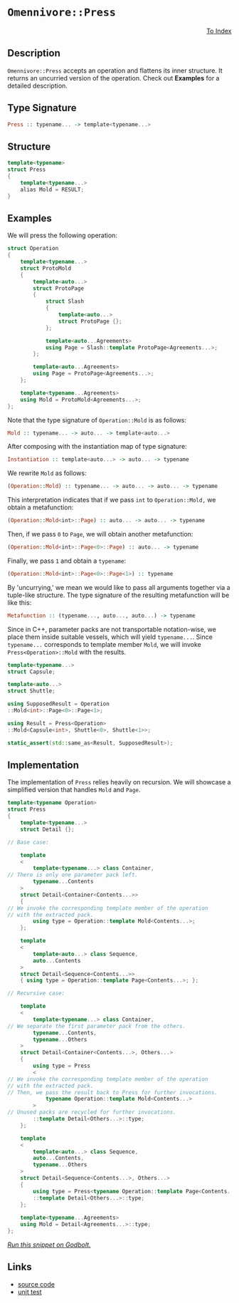<!-- Copyright 2024 Feng Mofan
SPDX-License-Identifier: Apache-2.0 -->

# `Omennivore::Press`

<p style='text-align: right;'><a href="../../../facilities/metafunctions.md#omennivore-press">To Index</a></p>

## Description

`Omennivore::Press` accepts an operation and flattens its inner structure. It returns an uncurried version of the operation. Check out **Examples** for a detailed description.

## Type Signature

```Haskell
Press :: typename... -> template<typename...>
```

## Structure

```C++
template<typename>
struct Press
{
    template<typename...>
    alias Mold = RESULT;
}
```

## Examples

We will press the following operation:

```C++
struct Operation
{
    template<typename...>
    struct ProtoMold
    {
        template<auto...>
        struct ProtoPage 
        {
            struct Slash
            {
                template<auto...>
                struct ProtoPage {};
            };

            template<auto...Agreements>
            using Page = Slash::template ProtoPage<Agreements...>;
        };

        template<auto...Agreements>
        using Page = ProtoPage<Agreements...>;
    };

    template<typename...Agreements>
    using Mold = ProtoMold<Agreements...>;
};
```

Note that the type signature of `Operation::Mold` is as follows:

```Haskell
Mold :: typename... -> auto... -> template<auto...>
```

After composing with the instantiation map of type signature:

```Haskell
Instantiation :: template<auto...> -> auto... -> typename
```

We rewrite `Mold` as follows:

```Haskell
(Operation::Mold) :: typename... -> auto... -> auto... -> typename
```

This interpretation indicates that if we pass `int` to `Operation::Mold,` we obtain a metafunction:

```Haskell
(Operation::Mold<int>::Page) :: auto... -> auto... -> typename
```

Then, if we pass `0` to `Page`, we will obtain another metafunction:

```Haskell
(Operation::Mold<int>::Page<0>::Page) :: auto... -> typename
```

Finally, we pass `1` and obtain a `typename`:

```Haskell
(Operation::Mold<int>::Page<0>::Page<1>) :: typename
```

By 'uncurrying,' we mean we would like to pass all arguments together via a tuple-like structure.
The type signature of the resulting metafunction will be like this:

```Haskell
Metafunction :: (typename..., auto..., auto...) -> typename
```

Since in C++, parameter packs are not transportable notation-wise, we place them inside suitable vessels, which will yield `typename...`. Since `typename...` corresponds to template member `Mold`, we will invoke `Press<Operation>::Mold` with the results.

```C++
template<typename...>
struct Capsule;

template<auto...>
struct Shuttle;

using SupposedResult = Operation
::Mold<int>::Page<0>::Page<1>;

using Result = Press<Operation>
::Mold<Capsule<int>, Shuttle<0>, Shuttle<1>>;

static_assert(std::same_as<Result, SupposedResult>);
```

## Implementation

The implementation of `Press` relies heavily on recursion.
We will showcase a simplified version that handles `Mold` and `Page`.

```C++
template<typename Operation>
struct Press
{
    template<typename...>
    struct Detail {};

// Base case:

    template
    <
        template<typename...> class Container,
// There is only one parameter pack left.
        typename...Contents
    >
    struct Detail<Container<Contents...>>
    {
// We invoke the corresponding template member of the operation
// with the extracted pack.
        using type = Operation::template Mold<Contents...>; 
    };

    template
    <
        template<auto...> class Sequence,
        auto...Contents
    >
    struct Detail<Sequence<Contents...>>
    { using type = Operation::template Page<Contents...>; };

// Recursive case:

    template
    <
        template<typename...> class Container,
// We separate the first parameter pack from the others.
        typename...Contents,
        typename...Others
    >
    struct Detail<Container<Contents...>, Others...>
    {
        using type = Press
        <
// We invoke the corresponding template member of the operation
// with the extracted pack.
// Then, we pass the result back to Press for further invocations.
            typename Operation::template Mold<Contents...>
        >
// Unused packs are recycled for further invocations.
        ::template Detail<Others...>::type;
    };

    template
    <
        template<auto...> class Sequence,
        auto...Contents,
        typename...Others
    >
    struct Detail<Sequence<Contents...>, Others...>
    {
        using type = Press<typename Operation::template Page<Contents...>>
        ::template Detail<Others...>::type;
    };
    
    template<typename...Agreements>
    using Mold = Detail<Agreements...>::type;
};
```

[*Run this snippet on Godbolt.*](https://godbolt.org/#z:OYLghAFBqd5QCxAYwPYBMCmBRdBLAF1QCcAaPECAMzwBtMA7AQwFtMQByARg9KtQYEAysib0QXACx8BBAKoBnTAAUAHpwAMvAFYTStJg1DIApACYAQuYukl9ZATwDKjdAGFUtAK4sGISQBspK4AMngMmAByPgBGmMQgAQCspAAOqAqETgwe3r7%2BQemZjgJhEdEscQnJtpj2JQxCBEzEBLk%2BfoG19dlNLQRlUbHxiSkKza3t%2BV3j/YMVVaMAlLaoXsTI7BwEmCypBjsmAMxuBACeqYysmADUAPKXxEwNx9gmGgCC48ReDjfKxEwCgU7w%2BJgA7FZPjcYTcdnsDphjqcLlc2AA6TGvUGwm7fX4EG4AEUwzToNwhVnBROOULBnwA9AybhYmEobqIlCBQTjYfD9s8kdDYcjebiYfzEcjzpdmBisUdsByDMCbh5BExwvFSKCmTcACoIeK3PAKG4CWhnc0RG6pFrXHbEW1MZAAaxu9CoBHRYvFMrRmEx6PVO0EIOFMOxEbxBB%2BfxJZNoyJDmoixGTskYBAUQexit9lN1zIA6iaGAA3VCu24EI0ckiAhTpBj4Ixw3YCnY3NiVeLmqhwuuoR7PbJFm4Ad0ICEHt0wqljLp26Gdbp90dxXkybf9FKORPuI4aIBAksFNwAsp50BnBFmcwq3kcLBToxCac%2BedGz4c3ydfbiP5IicTBeEQuaKsqbJmkImAAI5eIwmw6husKgeBmIhveBb5tG%2BLxqSmpJicsEIUhwFuFhYYQU%2BbxvpCNxbuEwBwqie4Hg88Sjs4p4doi/xMMAFFUdmNG0hS1K0l%2BHx6gASpgyDrJk5a3Jy7DSYBfGCjhbgAXyWmHCc/pyoGj5QaqKZamQ46lnimB2k8Xa1rcNDEOMzpPGwjqru6VDEKgLCzuazlueuHzinyqImUGIkKCh4URaxsrXEGdwheGCWRrhmUxnGhIJkRt5kmmRX3jRpD3OlYn0XSiWMduLG7scB4AkCGV1aKjIlmWlbVkFaDEI2zato1Bm3D2VT9kFw5cS8XWTtOQXzouDiYCudpruOhqMBVE63HaqrOTcjZeLQhIxC67pEP8jZmvwTpUOsIU3OElaiA0OZ6RFxnXIes3ZCeQGXtepXUY%2BX17nRMnMnIDBbmtPlmi0tyAsgZzIPQK73Tcj2tEaTqvag73ZJ9qEwoDY3EoRdDIml%2BMPj6iqA6iUn0R%2BdK%2BkBOkQ1zIFgagNHmTB8GIQwyEQ%2BhAuYZmYbxXVP3yuidPxO1IrZbi%2BH5dTxFuKRoubKDomPhVyuheDNUQ0xO5sc1N1tdKUW/ZxjkA7xCLnsognCTLRuM7REMU%2B7XYFTTJymwzrzM5crM5e%2BMe4pzY0O8lisfMAgK7Nh6uwlbLFXrQK62yHOtpxnbBg37UfARzkmfp8uoAFRN83LcMo3Tf6tgQj6s3beMi3A8N339JgmYRzhBjXhYHubhgXQhBnFGI%2Ba39LsCDykKJ0HFEK6Zfu%2BivAKoEQ%2Bc3hbZPttvyKS9VOUa7GBI3cfqCe0Jr53yKm8X/feU3EIKoIAhgnL%2BH86oSiTnzDC%2B9v6JUPv5Igr9biFlrrVMBkYUEaTQZfTsFEb6YlLpgTOYYl5YPqsxASb9bb/zZEgN2OCn4IK9siAhRDfZ5lQRFOOdcR7ywgW4PB6IWHl2zCQxKucKFIP3Awl%2BTCThCLKuDbhwD2aYPAVfIyjtU7p0IcIkE2cYTiNPuxaRp9mHaNYRHfM3CuEc0%2BLzFEKc95LxXvw1IChTrV2kvYgRziH5/CEAgMCBB6Ax1BOIoQXhUhFDWvJdxZ1jHO24gwUEJ5TEnHCAQSOIBEHIg0FknJJwuDsOkuI2Jp1CS21asCWmR4xzZVSSDE4ri4kUQya8CqASgkhJOHkxUHTAkEGCRRIpViny2K%2BM0RwyAAD60F4gEAgOMdAJ4FDXFmXotwZSzodMidE9AWzMmKiWDHDgKxaCcCSLwPw3BeCoE4LpSw1g8RrA2EgsePBSAEE0KclYroQBJEkOiDQkguDgiOBoJIGgzABACGYAAHHC/QnBJC8BYBIDQGhSDXK0KQO5HBeAKBAJir5HAtArDgLAGAiAQBrAIKkMC5BKBoD2HQeIkRricFUHCgIABaAIkgbjAGQMgG4Uh0RmF4GtQgJA8DLK4DIQQIgxDsCkAq%2BQSg1DfNILoeVE4nipE4DwM5FyrlarxXcMC9LCSoAHFy3l/LBXCtFYCswNwIAeBZfQJ05gjhcCWLwElZLSAQCQMy1IrKyAUAgGGiNIBgBSDMHwOgjpCUQBiFqmI4QWhnENbwTNzBiBnDuDEbQCkSUfOZcIu4DBLRaqwDELwwB%2BG0FoISm5pAsAsEMMAcQpLeD4FRo4FSbacXzgUmBLYHyMl1C1bQPAMQniFo8FgLVsY8BovbSpYgMQMiYBJF2owc6jDfJWFQAwwAFAADU8CYAnJxa5Hz%2BCKtEOIVVT71UqHUH27VegDDHtMI8yw%2Bh52EsgCsYcH1OA8qWc1ADVhLBmBxagLdxBZVAngCsOwZaAYQFcFMPw8rQhagWCMeVRQsgCHw3ocjDR5jDASPKrDDhegTDaJ4DoegmMND6K0OjvYGO2FY1RxjrG%2BOLD9asdYmwJDGo4JcrFZrOA3DtXygVQqRVitdRAXA0rvXvP9Z8k9KwjRMCwAkCAvz/BHHRAATiOOCSQwKzCBAxUkAINmkUcBRaQNFvr0QBC4AEOFNm4WBYBVwJIdmgjYtuZwAlRLDN9vJVSkNNLLUMqjTGr17K2CcBaCwcs4IeVMCgm2LgNn0RcCBZK/ARBUNyrVUq190h32KE/Vq3Qia9VMANTc2T8mYu4s4BaulYEpr5cK8V0rLFyuVaBW6j14avUUjHmYAzgbTnBtDQFJb2pMs7djRNorGNu3la4JimgZ0VaUHTd%2B/N2bc2kHu4W4tpaHCPcrVmattbv31sbc21tj3O3dt7Tigd2Hh1arHYpHYj3p3nO/XOhd2bl1bBxWujdHyt07qUPukHzET18HPVem9d7ZSPffU1lVLXZBtc1d%2Bzr%2Bhu0oGsNYYDMRQMWdxakSDHBoMEBvPuOD1hEO3JQ2hznmG6jYecLhlswnggtjE6RtIGQKM5HY/kMjavaPEfo5x6XzGBA8bY3kAj3QZeNFE3r/jnGhOa/N7MXjNvxOYZedJiTCOBuKY4DcI7U2TtlYq1VjQbqdN1ZW769bRnSAmbM5QWT3nfMVeBeCSL4IwWSGc/y%2BVg28XxeJYTil1LaVWsZdGg72WOUcHyw6lgChywivLLNxE4wau6dlXoSnL7qdqrp1%2BnFugjikG671o1nnvffvNel61A5a8Cvr43m4zeKut8JO6yvfYfVHGj0lrbKBN%2BRqZYfkAjeonTJX9MtfsziAsH5Umq7bkbsZqzYWx7z2i0lrLR9gKVaa05t%2B0wAbSbTEEB3bWB0PTR37TwEHTwEh2/WhwnThzvARxxSR0XTOFR1XVQ0x14Gx13Tx0PQJz3zPUEhJ1vXvQp1kCpwkBp0EH7w6xAGHz/WMFZyAyR0l2515wZCWRZ0AwsFF1xXFywE4K4xwzwwdz0CI3KH1212KGyAVxo2yGVwEzEON3tzNwNx6HULmBdxVyd1Nw4xE10JkNtwkwUHdxVX61NSnyU3n27Abybxb0FHcm01qxIEjz9QDRjzjxGC5wRyTxADMAqyOCOCSEhRBQxVCPBCCwU1sPxVsASw2yWEs0kCSFsySDhWhRs0kBszBXsy4GYM4COBsKQzi0SzJVkwlTiLKISOSJWC3UyGcEkCAA%3D)

## Links

- [source code](../../../../conceptrodon/omennivore/press.hpp)
- [unit test](../../../../tests/unit/metafunctions/omennivore/press.test.hpp)
